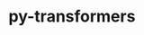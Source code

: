 ---
title: "py-transformers"
layout: cache
categories: [package, develop-2024-12-22]
meta: {"versions": ["4.42.3"], "compilers": ["gcc@=13.2.0"], "oss": ["ubuntu24.04"], "platforms": ["linux"], "targets": ["aarch64", "x86_64_v3"], "stacks": ["ml-linux-aarch64-cpu", "ml-linux-aarch64-cuda", "ml-linux-x86_64-cpu", "ml-linux-x86_64-cuda", "ml-linux-x86_64-rocm", "root"], "num_specs": 2, "num_specs_by_stack": {"ml-linux-aarch64-cuda": 1, "ml-linux-aarch64-cpu": 1, "root": 2, "ml-linux-x86_64-cuda": 1, "ml-linux-x86_64-cpu": 1, "ml-linux-x86_64-rocm": 1}}
spec_details: [{"hash": "63yap2gvvmlb2rjek45kjwhrtlwwf3yv", "compiler": "gcc@=13.2.0", "versions": ["4.42.3"], "os": "ubuntu24.04", "platform": "linux", "target": "aarch64", "variants": ["build_system=python_pip"], "stacks": ["ml-linux-aarch64-cuda", "ml-linux-aarch64-cpu", "root"], "size": "-", "tarball": "https://binaries.spack.io/develop-2024-12-22/build_cache/linux-ubuntu24.04-aarch64/gcc-13.2.0/py-transformers-4.42.3/linux-ubuntu24.04-aarch64-gcc-13.2.0-py-transformers-4.42.3-63yap2gvvmlb2rjek45kjwhrtlwwf3yv.spack"}, {"hash": "hwaeap2urpi7wjdr5c2cae7bidoevbhg", "compiler": "gcc@=13.2.0", "versions": ["4.42.3"], "os": "ubuntu24.04", "platform": "linux", "target": "x86_64_v3", "variants": ["build_system=python_pip"], "stacks": ["ml-linux-x86_64-cuda", "ml-linux-x86_64-cpu", "root", "ml-linux-x86_64-rocm"], "size": "-", "tarball": "https://binaries.spack.io/develop-2024-12-22/build_cache/linux-ubuntu24.04-x86_64_v3/gcc-13.2.0/py-transformers-4.42.3/linux-ubuntu24.04-x86_64_v3-gcc-13.2.0-py-transformers-4.42.3-hwaeap2urpi7wjdr5c2cae7bidoevbhg.spack"}]
---